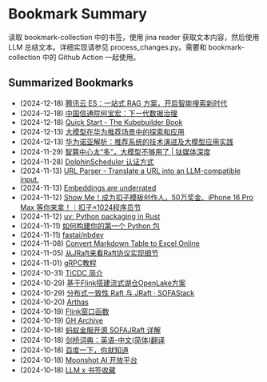 # Bookmark Summary 
读取 bookmark-collection 中的书签，使用 jina reader 获取文本内容，然后使用 LLM 总结文本。详细实现请参见 process_changes.py。需要和 bookmark-collection 中的 Github Action 一起使用。
    
## Summarized Bookmarks
- (2024-12-18) [腾讯云 ES：一站式 RAG 方案，开启智能搜索新时代](202412/2024-12-18-%E8%85%BE%E8%AE%AF%E4%BA%91-es%EF%BC%9A%E4%B8%80%E7%AB%99%E5%BC%8F-rag-%E6%96%B9%E6%A1%88%EF%BC%8C%E5%BC%80%E5%90%AF%E6%99%BA%E8%83%BD%E6%90%9C%E7%B4%A2%E6%96%B0%E6%97%B6%E4%BB%A3.md)
- (2024-12-18) [中国信通院何宝宏：下一代数据治理](202412/2024-12-18-%E4%B8%AD%E5%9B%BD%E4%BF%A1%E9%80%9A%E9%99%A2%E4%BD%95%E5%AE%9D%E5%AE%8F%EF%BC%9A%E4%B8%8B%E4%B8%80%E4%BB%A3%E6%95%B0%E6%8D%AE%E6%B2%BB%E7%90%86.md)
- (2024-12-18) [Quick Start - The Kubebuilder Book](202412/2024-12-18-quick-start---the-kubebuilder-book.md)
- (2024-12-13) [大模型在华为推荐场景中的探索和应用](202412/2024-12-13-%E5%A4%A7%E6%A8%A1%E5%9E%8B%E5%9C%A8%E5%8D%8E%E4%B8%BA%E6%8E%A8%E8%8D%90%E5%9C%BA%E6%99%AF%E4%B8%AD%E7%9A%84%E6%8E%A2%E7%B4%A2%E5%92%8C%E5%BA%94%E7%94%A8.md)
- (2024-12-13) [华为诺亚解析：推荐系统的技术演进及大模型应用实践](202412/2024-12-13-%E5%8D%8E%E4%B8%BA%E8%AF%BA%E4%BA%9A%E8%A7%A3%E6%9E%90%EF%BC%9A%E6%8E%A8%E8%8D%90%E7%B3%BB%E7%BB%9F%E7%9A%84%E6%8A%80%E6%9C%AF%E6%BC%94%E8%BF%9B%E5%8F%8A%E5%A4%A7%E6%A8%A1%E5%9E%8B%E5%BA%94%E7%94%A8%E5%AE%9E%E8%B7%B5.md)
- (2024-11-29) [智算中心太“多”，大模型不够用了 | 钛媒体深度](202411/2024-11-29-%E6%99%BA%E7%AE%97%E4%B8%AD%E5%BF%83%E5%A4%AA%E2%80%9C%E5%A4%9A%E2%80%9D%EF%BC%8C%E5%A4%A7%E6%A8%A1%E5%9E%8B%E4%B8%8D%E5%A4%9F%E7%94%A8%E4%BA%86-%E9%92%9B%E5%AA%92%E4%BD%93%E6%B7%B1%E5%BA%A6.md)
- (2024-11-28) [DolphinScheduler 认证方式](202411/2024-11-28-dolphinscheduler-%E8%AE%A4%E8%AF%81%E6%96%B9%E5%BC%8F.md)
- (2024-11-13) [URL Parser - Translate a URL into an LLM-compatible input.](202411/2024-11-13-url-parser---translate-a-url-into-an-llm-compatible-input..md)
- (2024-11-13) [Embeddings are underrated](202411/2024-11-13-embeddings-are-underrated.md)
- (2024-11-12) [Show Me！成为扣子模板创作人，50万奖金、iPhone 16 Pro Max 等你来拿！｜扣子×1024程序员节](202411/2024-11-12-show-me%EF%BC%81%E6%88%90%E4%B8%BA%E6%89%A3%E5%AD%90%E6%A8%A1%E6%9D%BF%E5%88%9B%E4%BD%9C%E4%BA%BA%EF%BC%8C50%E4%B8%87%E5%A5%96%E9%87%91%E3%80%81iphone-16-pro-max-%E7%AD%89%E4%BD%A0%E6%9D%A5%E6%8B%BF%EF%BC%81%EF%BD%9C%E6%89%A3%E5%AD%90%C3%971024%E7%A8%8B%E5%BA%8F%E5%91%98%E8%8A%82.md)
- (2024-11-12) [uv: Python packaging in Rust](202411/2024-11-12-uv-python-packaging-in-rust.md)
- (2024-11-11) [如何构建你的第一个 Python 包](202411/2024-11-11-%E5%A6%82%E4%BD%95%E6%9E%84%E5%BB%BA%E4%BD%A0%E7%9A%84%E7%AC%AC%E4%B8%80%E4%B8%AA-python-%E5%8C%85.md)
- (2024-11-11) [fastai/nbdev](202411/2024-11-11-fastai-nbdev.md)
- (2024-11-08) [Convert Markdown Table to Excel Online](202411/2024-11-08-convert-markdown-table-to-excel-online.md)
- (2024-11-05) [从JRaft来看Raft协议实现细节](202411/2024-11-05-%E4%BB%8Ejraft%E6%9D%A5%E7%9C%8Braft%E5%8D%8F%E8%AE%AE%E5%AE%9E%E7%8E%B0%E7%BB%86%E8%8A%82.md)
- (2024-11-01) [gRPC教程](202411/2024-11-01-grpc%E6%95%99%E7%A8%8B.md)
- (2024-10-31) [TiCDC 简介](202410/2024-10-31-ticdc-%E7%AE%80%E4%BB%8B.md)
- (2024-10-29) [基于Flink搭建流式湖仓OpenLake方案](202410/2024-10-29-%E5%9F%BA%E4%BA%8Eflink%E6%90%AD%E5%BB%BA%E6%B5%81%E5%BC%8F%E6%B9%96%E4%BB%93openlake%E6%96%B9%E6%A1%88.md)
- (2024-10-29) [分布式一致性 Raft 与 JRaft · SOFAStack](202410/2024-10-29-%E5%88%86%E5%B8%83%E5%BC%8F%E4%B8%80%E8%87%B4%E6%80%A7-raft-%E4%B8%8E-jraft-%C2%B7-sofastack.md)
- (2024-10-20) [Arthas](202410/2024-10-20-arthas.md)
- (2024-10-19) [Flink窗口函数](202410/2024-10-19-flink%E7%AA%97%E5%8F%A3%E5%87%BD%E6%95%B0.md)
- (2024-10-19) [GH Archive](202410/2024-10-19-gh-archive.md)
- (2024-10-18) [蚂蚁金服开源 SOFAJRaft 详解](202410/2024-10-18-%E8%9A%82%E8%9A%81%E9%87%91%E6%9C%8D%E5%BC%80%E6%BA%90-sofajraft-%E8%AF%A6%E8%A7%A3.md)
- (2024-10-18) [剑桥词典：英语-中文(简体)翻译](202410/2024-10-18-%E5%89%91%E6%A1%A5%E8%AF%8D%E5%85%B8%EF%BC%9A%E8%8B%B1%E8%AF%AD-%E4%B8%AD%E6%96%87%28%E7%AE%80%E4%BD%93%29%E7%BF%BB%E8%AF%91.md)
- (2024-10-18) [百度一下，你就知道](202410/2024-10-18-%E7%99%BE%E5%BA%A6%E4%B8%80%E4%B8%8B%EF%BC%8C%E4%BD%A0%E5%B0%B1%E7%9F%A5%E9%81%93.md)
- (2024-10-18) [Moonshot AI 开放平台](202410/2024-10-18-moonshot-ai-%E5%BC%80%E6%94%BE%E5%B9%B3%E5%8F%B0.md)
- (2024-10-18) [LLM x 书签收藏](202410/2024-10-18-llm-x-%E4%B9%A6%E7%AD%BE%E6%94%B6%E8%97%8F.md)
